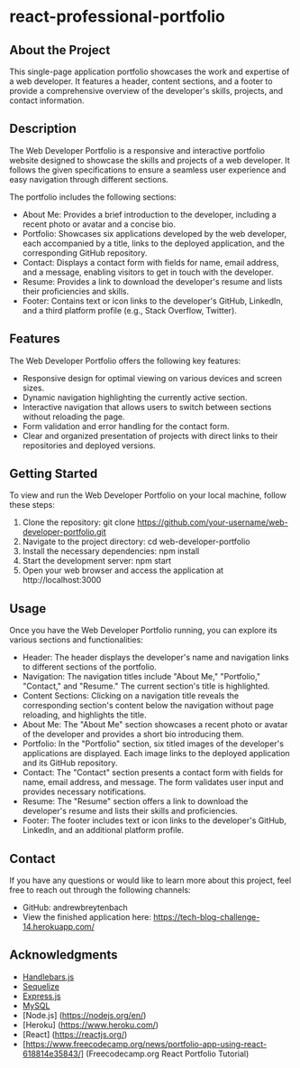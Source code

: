 # react-professional-portfolio

## About the Project
This single-page application portfolio showcases the work and expertise of a web developer. It features a header, content sections, and a footer to provide a comprehensive overview of the developer's skills, projects, and contact information.

## Description
The Web Developer Portfolio is a responsive and interactive portfolio website designed to showcase the skills and projects of a web developer. It follows the given specifications to ensure a seamless user experience and easy navigation through different sections.

The portfolio includes the following sections:

* About Me: Provides a brief introduction to the developer, including a recent photo or avatar and a concise bio.
* Portfolio: Showcases six applications developed by the web developer, each accompanied by a title, links to the deployed application, and the corresponding GitHub repository.
* Contact: Displays a contact form with fields for name, email address, and a message, enabling visitors to get in touch with the developer.
* Resume: Provides a link to download the developer's resume and lists their proficiencies and skills.
* Footer: Contains text or icon links to the developer's GitHub, LinkedIn, and a third platform profile (e.g., Stack Overflow, Twitter).

## Features
The Web Developer Portfolio offers the following key features:

* Responsive design for optimal viewing on various devices and screen sizes.
* Dynamic navigation highlighting the currently active section.
* Interactive navigation that allows users to switch between sections without reloading the page.
* Form validation and error handling for the contact form.
* Clear and organized presentation of projects with direct links to their repositories and deployed versions.

## Getting Started
To view and run the Web Developer Portfolio on your local machine, follow these steps:

1. Clone the repository: git clone https://github.com/your-username/web-developer-portfolio.git
2. Navigate to the project directory: cd web-developer-portfolio
3. Install the necessary dependencies: npm install
4. Start the development server: npm start
5. Open your web browser and access the application at http://localhost:3000

## Usage
Once you have the Web Developer Portfolio running, you can explore its various sections and functionalities:

* Header: The header displays the developer's name and navigation links to different sections of the portfolio.
* Navigation: The navigation titles include "About Me," "Portfolio," "Contact," and "Resume." The current section's title is highlighted.
* Content Sections: Clicking on a navigation title reveals the corresponding section's content below the navigation without page reloading, and highlights the title.
* About Me: The "About Me" section showcases a recent photo or avatar of the developer and provides a short bio introducing them.
* Portfolio: In the "Portfolio" section, six titled images of the developer's applications are displayed. Each image links to the deployed application and its GitHub repository.
* Contact: The "Contact" section presents a contact form with fields for name, email address, and message. The form validates user input and provides necessary notifications.
* Resume: The "Resume" section offers a link to download the developer's resume and lists their skills and proficiencies.
* Footer: The footer includes text or icon links to the developer's GitHub, LinkedIn, and an additional platform profile.

## Contact
If you have any questions or would like to learn more about this project, feel free to reach out through the following channels:

* GitHub: andrewbreytenbach
* View the finished application here: https://tech-blog-challenge-14.herokuapp.com/ 

## Acknowledgments
* [Handlebars.js](https://handlebarsjs.com/)
* [Sequelize](https://sequelize.org/)
* [Express.js](https://expressjs.com/)
* [MySQL](https://www.mysql.com/)
* [Node.js] (https://nodejs.org/en/)
* [Heroku] (https://www.heroku.com/)
* [React] (https://reactjs.org/)
* [https://www.freecodecamp.org/news/portfolio-app-using-react-618814e35843/] (Freecodecamp.org React Portfolio Tutorial)